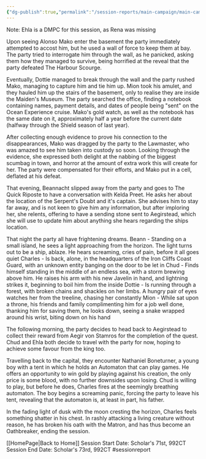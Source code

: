 ```yaml
---
{"dg-publish":true,"permalink":"/session-reports/main-campaign/main-campaign-session-6/"}
---
```



Note: Ehla is a DMPC for this session, as Rena was missing

Upon seeing Alonso Mako enter the basement the party immediately attempted to accost him, but he used a wall of force to keep them at bay. The party tried to interrogate him through the wall, as he panicked, asking them how they managed to survive, being horrified at the reveal that the party defeated The Harbour Scourge. 

Eventually, Dottie managed to break through the wall and the party rushed Mako, managing to capture him and tie him up. Mion took his amulet, and they hauled him up the stairs of the basement, only to realise they are inside the Maiden's Museum. The party searched the office, finding a notebook containing names, payment details, and dates of people being "sent" on the Ocean Experience cruise. Mako's gold watch, as well as the notebook has the same date on it, approximately half a year before the current date (halfway through the Shield season of last year).

After collecting enough evidence to prove his connection to the disappearances, Mako was dragged by the party to the Lawmaster, who was amazed to see him taken into custody so soon. Looking through the evidence, she expressed both delight at the nabbing of the biggest scumbag in town, and horror at the amount of extra work this will create for her. The party were compensated for their efforts, and Mako put in a cell, deflated at his defeat.

That evening, Beannacht slipped away from the party and goes to The Quick Riposte to have a conversation with Kelda Preet. He asks her about the location of the Serpent's Doubt and it's captain. She advises him to stay far away, and is not keen to give him any information, but after imploring her, she relents, offering to have a sending stone sent to Aegirstead, which she will use to update him about anything she hears regarding the ships location.

That night the party all have frightening dreams.
Beann - Standing on a small island, he sees a light approaching from the horizon. The light turns out to be a ship, ablaze. He hears screaming, cries of pain, before it all goes quiet
Charles - Is back, alone, in the headquarters of the Iron Cliffs Coast Guard, with an unknown entity banging on the door to be let in
Chud - Finds himself standing in the middle of an endless sea, with a storm brewing above him. He raises his arm with his new Javelin in hand, and lightning strikes it, beginning to boil him from the inside
Dottie - Is running through a forest, with broken chains and shackles on her limbs. A hungry pair of eyes watches her from the treeline, chasing her constantly
Mion - While sat upon a throne, his friends and family complimenting him for a job well done, thanking him for saving them, he looks down, seeing a snake wrapped around his wrist, biting down on his hand

The following morning, the party decides to head back to Aegirstead to collect their reward from Aegir von Stamros for the completion of the quest. Chud and Ehla both decide to travel with the party for now, hoping to achieve some favour from the king too.

Travelling back to the capital, they encounter Nathaniel Boneturner, a young boy with a tent in which he holds an Automaton that can play games. He offers an opportunity to win gold by playing against his creation, the only price is some blood, with no further downsides upon losing. Chud is willing to play, but before he does, Charles fires at the seemingly breathing automaton. The boy begins a screaming panic, forcing the party to leave his tent, revealing that the automaton is, at least in part, his father.

In the fading light of dusk with the moon cresting the horizon, Charles feels something shatter in his chest. In rashly attacking a living creature without reason, he has broken his oath with the Matron, and has thus become an Oathbreaker, ending the session.

[[HomePage\|Back to Home]]
Session Start Date: Scholar's 71st, 992CT
Session End Date: Scholar's 73rd, 992CT
#sessionreport 